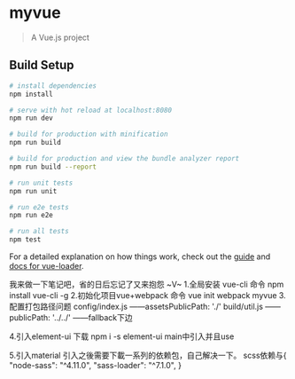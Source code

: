 # myvue

> A Vue.js project

## Build Setup

``` bash
# install dependencies
npm install

# serve with hot reload at localhost:8080
npm run dev

# build for production with minification
npm run build

# build for production and view the bundle analyzer report
npm run build --report

# run unit tests
npm run unit

# run e2e tests
npm run e2e

# run all tests
npm test
```

For a detailed explanation on how things work, check out the [guide](http://vuejs-templates.github.io/webpack/) and [docs for vue-loader](http://vuejs.github.io/vue-loader).


我来做一下笔记吧，省的日后忘记了又来抱怨 ~V~
1.全局安装 vue-cli                命令 npm install vue-cli -g
2.初始化项目vue+webpack           命令 vue init webpack myvue
3.配置打包路径问题     config/index.js  ——assetsPublicPath: './'
                     build/util.js    ——publicPath: '../../' ——fallback下边

4.引入element-ui      下载 npm i -s element-ui
                      main中引入并且use

5.引入material        引入之後需要下載一系列的依赖包，自己解决一下。
                      scss依赖与{   
                         "node-sass": "^4.11.0",
                         "sass-loader": "^7.1.0",
                      }

